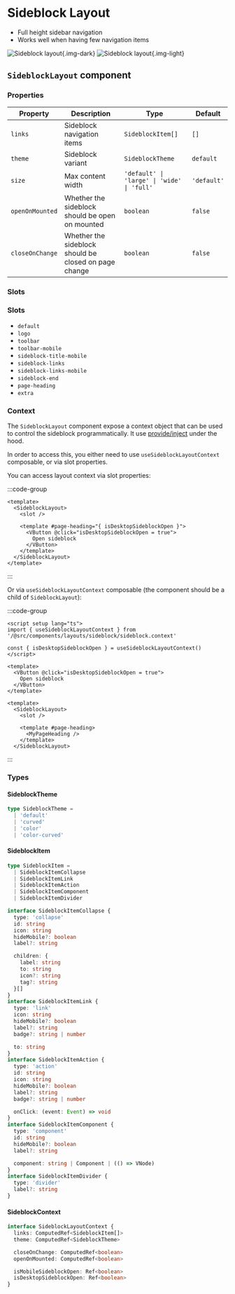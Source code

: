 # Sideblock Layout

- Full height sidebar navigation
- Works well when having few navigation items

![Sideblock layout](https://media.cssninja.io/screenshots/vuero-demo/dark/starters/sideblock-blank-page-1.webp){.img-dark}
![Sideblock layout](https://media.cssninja.io/screenshots/vuero-demo/light/starters/sideblock-blank-page-1.webp){.img-light}



## `SideblockLayout` component

### Properties

| Property | Description | Type | Default |
| --- | --- | --- | --- |
| `links` | Sideblock navigation items | `SideblockItem[]` | `[]` |
| `theme` | Sideblock variant | `SideblockTheme` | `default` |
| `size` | Max content width | `'default' \| 'large' \| 'wide' \| 'full'` | `'default'` |
| `openOnMounted` | Whether the sideblock should be open on mounted | `boolean` | `false` |
| `closeOnChange` | Whether the sideblock should be closed on page change | `boolean` | `false` |


### Slots

### Slots

- `default`
- `logo`
- `toolbar`
- `toolbar-mobile`
- `sideblock-title-mobile`
- `sideblock-links`
- `sideblock-links-mobile`
- `sideblock-end`
- `page-heading`
- `extra`


### Context

The `SideblockLayout` component expose a context object that can be used to control the sideblock programmatically. It use [provide/inject](https://vuejs.org/guide/components/provide-inject.html) under the hood.

In order to access this, you either need to use `useSideblockLayoutContext` composable, or via slot properties.

You can access layout context via slot properties:

:::code-group
```vue [src/layouts/my-layout.vue]
<template>
  <SideblockLayout>
    <slot />

    <template #page-heading="{ isDesktopSideblockOpen }">
      <VButton @click="isDesktopSideblockOpen = true">
        Open sideblock
      </VButton>
    </template>
  </SideblockLayout>
</template>
```
:::


Or via `useSideblockLayoutContext` composable (the component should be a child of `SideblockLayout`):

:::code-group
```vue [src/components/MyPageHeading.vue]
<script setup lang="ts">
import { useSideblockLayoutContext } from '/@src/components/layouts/sideblock/sideblock.context'

const { isDesktopSideblockOpen } = useSideblockLayoutContext()
</script>

<template>
  <VButton @click="isDesktopSideblockOpen = true">
    Open sideblock
  </VButton>
</template>
```
```vue [src/layouts/my-layout.vue]
<template>
  <SideblockLayout>
    <slot />

    <template #page-heading>
      <MyPageHeading />
    </template>
  </SideblockLayout>
```
:::


### Types

#### SideblockTheme

```ts
type SideblockTheme =
  | 'default'
  | 'curved'
  | 'color'
  | 'color-curved'
```

#### SideblockItem

```ts
type SideblockItem =
  | SideblockItemCollapse
  | SideblockItemLink
  | SideblockItemAction
  | SideblockItemComponent
  | SideblockItemDivider

interface SideblockItemCollapse {
  type: 'collapse'
  id: string
  icon: string
  hideMobile?: boolean
  label?: string

  children: {
    label: string
    to: string
    icon?: string
    tag?: string
  }[]
}
interface SideblockItemLink {
  type: 'link'
  icon: string
  hideMobile?: boolean
  label?: string
  badge?: string | number

  to: string
}
interface SideblockItemAction {
  type: 'action'
  id: string
  icon: string
  hideMobile?: boolean
  label?: string
  badge?: string | number

  onClick: (event: Event) => void
}
interface SideblockItemComponent {
  type: 'component'
  id: string
  hideMobile?: boolean
  label?: string

  component: string | Component | (() => VNode)
}
interface SideblockItemDivider {
  type: 'divider'
  label?: string
}
```

#### SideblockContext

```ts
interface SideblockLayoutContext {
  links: ComputedRef<SideblockItem[]>
  theme: ComputedRef<SideblockTheme>

  closeOnChange: ComputedRef<boolean>
  openOnMounted: ComputedRef<boolean>

  isMobileSideblockOpen: Ref<boolean>
  isDesktopSideblockOpen: Ref<boolean>
}
```